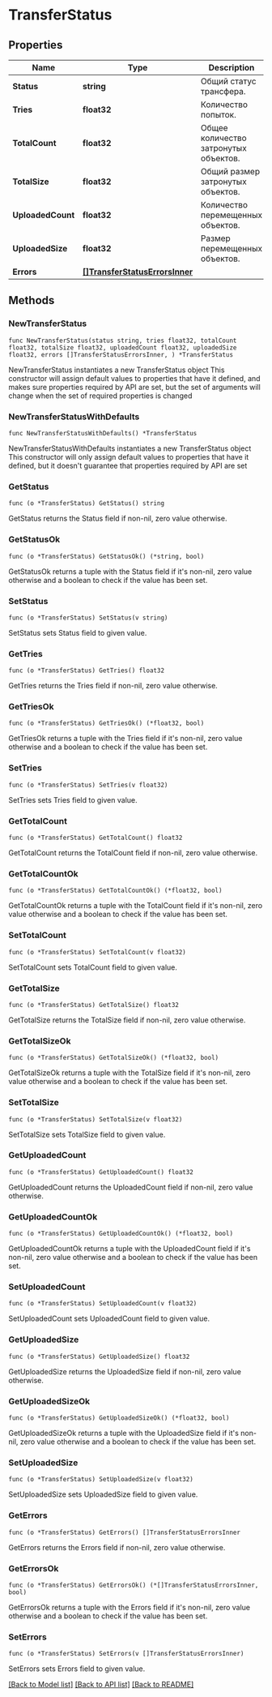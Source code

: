 # TransferStatus

## Properties

Name | Type | Description | Notes
------------ | ------------- | ------------- | -------------
**Status** | **string** | Общий статус трансфера. | 
**Tries** | **float32** | Количество попыток. | 
**TotalCount** | **float32** | Общее количество затронутых объектов. | 
**TotalSize** | **float32** | Общий размер затронутых объектов. | 
**UploadedCount** | **float32** | Количество перемещенных объектов. | 
**UploadedSize** | **float32** | Размер перемещенных объектов. | 
**Errors** | [**[]TransferStatusErrorsInner**](TransferStatusErrorsInner.md) |  | 

## Methods

### NewTransferStatus

`func NewTransferStatus(status string, tries float32, totalCount float32, totalSize float32, uploadedCount float32, uploadedSize float32, errors []TransferStatusErrorsInner, ) *TransferStatus`

NewTransferStatus instantiates a new TransferStatus object
This constructor will assign default values to properties that have it defined,
and makes sure properties required by API are set, but the set of arguments
will change when the set of required properties is changed

### NewTransferStatusWithDefaults

`func NewTransferStatusWithDefaults() *TransferStatus`

NewTransferStatusWithDefaults instantiates a new TransferStatus object
This constructor will only assign default values to properties that have it defined,
but it doesn't guarantee that properties required by API are set

### GetStatus

`func (o *TransferStatus) GetStatus() string`

GetStatus returns the Status field if non-nil, zero value otherwise.

### GetStatusOk

`func (o *TransferStatus) GetStatusOk() (*string, bool)`

GetStatusOk returns a tuple with the Status field if it's non-nil, zero value otherwise
and a boolean to check if the value has been set.

### SetStatus

`func (o *TransferStatus) SetStatus(v string)`

SetStatus sets Status field to given value.


### GetTries

`func (o *TransferStatus) GetTries() float32`

GetTries returns the Tries field if non-nil, zero value otherwise.

### GetTriesOk

`func (o *TransferStatus) GetTriesOk() (*float32, bool)`

GetTriesOk returns a tuple with the Tries field if it's non-nil, zero value otherwise
and a boolean to check if the value has been set.

### SetTries

`func (o *TransferStatus) SetTries(v float32)`

SetTries sets Tries field to given value.


### GetTotalCount

`func (o *TransferStatus) GetTotalCount() float32`

GetTotalCount returns the TotalCount field if non-nil, zero value otherwise.

### GetTotalCountOk

`func (o *TransferStatus) GetTotalCountOk() (*float32, bool)`

GetTotalCountOk returns a tuple with the TotalCount field if it's non-nil, zero value otherwise
and a boolean to check if the value has been set.

### SetTotalCount

`func (o *TransferStatus) SetTotalCount(v float32)`

SetTotalCount sets TotalCount field to given value.


### GetTotalSize

`func (o *TransferStatus) GetTotalSize() float32`

GetTotalSize returns the TotalSize field if non-nil, zero value otherwise.

### GetTotalSizeOk

`func (o *TransferStatus) GetTotalSizeOk() (*float32, bool)`

GetTotalSizeOk returns a tuple with the TotalSize field if it's non-nil, zero value otherwise
and a boolean to check if the value has been set.

### SetTotalSize

`func (o *TransferStatus) SetTotalSize(v float32)`

SetTotalSize sets TotalSize field to given value.


### GetUploadedCount

`func (o *TransferStatus) GetUploadedCount() float32`

GetUploadedCount returns the UploadedCount field if non-nil, zero value otherwise.

### GetUploadedCountOk

`func (o *TransferStatus) GetUploadedCountOk() (*float32, bool)`

GetUploadedCountOk returns a tuple with the UploadedCount field if it's non-nil, zero value otherwise
and a boolean to check if the value has been set.

### SetUploadedCount

`func (o *TransferStatus) SetUploadedCount(v float32)`

SetUploadedCount sets UploadedCount field to given value.


### GetUploadedSize

`func (o *TransferStatus) GetUploadedSize() float32`

GetUploadedSize returns the UploadedSize field if non-nil, zero value otherwise.

### GetUploadedSizeOk

`func (o *TransferStatus) GetUploadedSizeOk() (*float32, bool)`

GetUploadedSizeOk returns a tuple with the UploadedSize field if it's non-nil, zero value otherwise
and a boolean to check if the value has been set.

### SetUploadedSize

`func (o *TransferStatus) SetUploadedSize(v float32)`

SetUploadedSize sets UploadedSize field to given value.


### GetErrors

`func (o *TransferStatus) GetErrors() []TransferStatusErrorsInner`

GetErrors returns the Errors field if non-nil, zero value otherwise.

### GetErrorsOk

`func (o *TransferStatus) GetErrorsOk() (*[]TransferStatusErrorsInner, bool)`

GetErrorsOk returns a tuple with the Errors field if it's non-nil, zero value otherwise
and a boolean to check if the value has been set.

### SetErrors

`func (o *TransferStatus) SetErrors(v []TransferStatusErrorsInner)`

SetErrors sets Errors field to given value.



[[Back to Model list]](../README.md#documentation-for-models) [[Back to API list]](../README.md#documentation-for-api-endpoints) [[Back to README]](../README.md)


